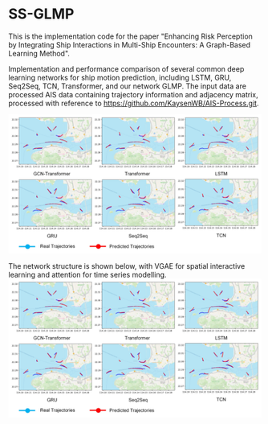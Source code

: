 # SS-GLMP

This is the implementation code for the paper "Enhancing Risk Perception by Integrating Ship Interactions in Multi-Ship Encounters: A Graph-Based Learning Method".

Implementation and performance comparison of several common deep learning networks for ship motion prediction, including LSTM, GRU, Seq2Seq, TCN, Transformer, and our network GLMP. The input data are processed AIS data containing trajectory information and adjacency matrix, processed with reference to https://github.com/KaysenWB/AIS-Process.git.

![Figure](https://github.com/KaysenWB/GCN-Transformer/blob/main/Figure.jpeg?raw=true)

The network structure is shown below, with VGAE for spatial interactive learning and attention for time series modelling.
![Figure](https://github.com/KaysenWB/GCN-Transformer/blob/main/Figure.jpeg?raw=true)
